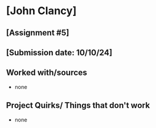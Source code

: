 # [John Clancy]
## [Assignment #5]
## [Submission date: 10/10/24]
## Worked with/sources 
* none
## Project Quirks/ Things that don't work
* none
